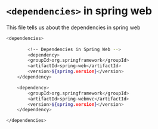 # ```<dependencies>``` in spring web

This file tells us about the dependencies in spring web

```sh
<dependencies>
    	
    	<!-- Dependencies in Spring Web -->
    	<dependency>
		<groupId>org.springframework</groupId>
		<artifactId>spring-web</artifactId>
		<version>${spring.version}</version>
	</dependency>

	<dependency>
		<groupId>org.springframework</groupId>
		<artifactId>spring-webmvc</artifactId>
		<version>${spring.version}</version>
	</dependency>

</dependencies>
```
